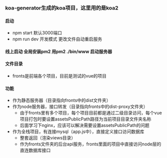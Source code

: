 ### koa-generator生成的koa项目，这里用的是koa2

#### 启动
* npm start  默认3000端口
* npm run dev    开发模式 更改文件自动重启服务

#### 线上启动 全局安装pm2 用pm2 ./bin/www 启动服务器

#### 文件目录
* fronts是前端各个项目，目前是测试的vue的项目

#### 功能
* 作为静态服务器（目录指向fronts中的dist文件夹）
* 作为node服务器，接口转发（目录指向fronts中的dist-proxy文件夹）
    - 由于fronts里有多个项目，每个项目目前都是通过二级目录访问，每个vue项目打包时要设置assetsPublicPath路径为当前项目目录文件夹名称
    - 后面学习下nginx，应该可以解决需要设置assetsPublicPath的问题
* 作为全栈项目，有连接mysql（app.js中），直接定义接口访问数据库
    - 整套返回（渲染views目录）
    - 作为fronts文件夹的后台api服务，fronts里面的项目中直接访问node层的直连数据库接口